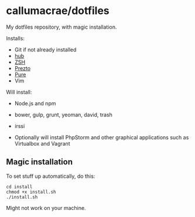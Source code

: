 # callumacrae/dotfiles

My dotfiles repository, with magic installation.

Installs:

- Git if not already installed
- [hub](http://hub.github.com/)
- [ZSH](http://www.zsh.org/)
- [Prezto](https://github.com/sorin-ionescu/prezto)
- [Pure](https://github.com/sindresorhus/pure)
- Vim

Will install:

- Node.js and npm
- bower, gulp, grunt, yeoman, david, trash
- irssi

- Optionally will install PhpStorm and other graphical applications such as Virtualbox and Vagrant


## Magic installation

To set stuff up automatically, do this:

```
cd install
chmod +x install.sh
./install.sh
```

Might not work on your machine.
